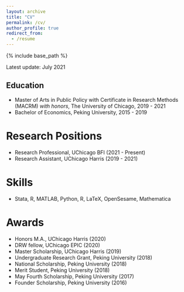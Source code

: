 ```yaml
---
layout: archive
title: "CV"
permalink: /cv/
author_profile: true
redirect_from:
  - /resume
---
```


{% include base_path %}

Latest update: July 2021

Education
------
* Master of Arts in Public Policy with Certificate in Research Methods (MACRM) *with honors*, The University of Chicago, 2019 - 2021
* Bachelor of Economics, Peking University, 2015 - 2019

Research Positions
======
* Research Professional, UChicago BFI (2021 - Present)
* Research Assistant, UChicago Harris (2019 - 2021)

Skills
======
* Stata, R, MATLAB, Python, R, LaTeX, OpenSesame, Mathematica

Awards
======
* Honors M.A., UChicago Harris (2020)
* DRW fellow, UChicago EPIC (2020)
* Master Scholarship, UChicago Harris (2019)
* Undergraduate Research Grant, Peking University (2018)
* National Scholarship, Peking University (2018)
* Merit Student, Peking University (2018)
* May Fourth Scholarship, Peking University (2017)
* Founder Scholarship, Peking University (2016)
